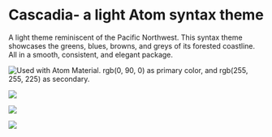 # Cascadia- a light Atom syntax theme

A light theme reminiscent of the Pacific Northwest. This syntax theme showcases the greens, blues, browns, and greys of its forested coastline. All in a smooth, consistent, and elegant package.

![Used with Atom Material. rgb(0, 90, 0) as primary color, and rgb(255, 255, 225) as secondary.](https://raw.github.com/KevinTheGuo/atom-theme-Cascadia/master/Overall.PNG)

![](https://raw.github.com/KevinTheGuo/atom-theme-Cascadia/master/HTML.PNG)

![](https://raw.github.com/KevinTheGuo/atom-theme-Cascadia/master/x86.PNG)

![](https://raw.github.com/KevinTheGuo/atom-theme-Cascadia/master/C.PNG)
